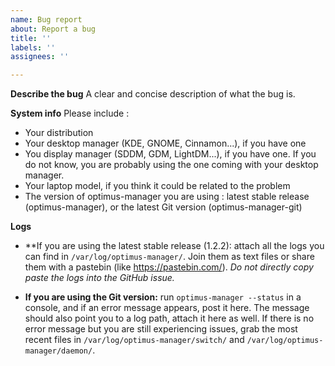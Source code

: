 ```yaml
---
name: Bug report
about: Report a bug
title: ''
labels: ''
assignees: ''

---
```


**Describe the bug**
A clear and concise description of what the bug is.

**System info**
Please include :
- Your distribution
- Your desktop manager (KDE, GNOME, Cinnamon...), if you have one
- You display manager (SDDM, GDM, LightDM...), if you have one. If you do not know, you are probably using the one coming with your desktop manager.
- Your laptop model, if you think it could be related to the problem
- The version of optimus-manager you are using : latest stable release (optimus-manager), or the latest Git version (optimus-manager-git)

**Logs**

* **If you are using the latest stable release (1.2.2): attach all the logs you can find in `/var/log/optimus-manager/`. Join them as text files or share them with a pastebin (like https://pastebin.com/). *Do not directly copy paste the logs into the GitHub issue.*

* **If you are using the Git version:** run `optimus-manager --status` in a console, and if an error message appears, post it here. The message should also point you to a log path, attach it here as well. If there is no error message but you are still experiencing issues, grab the most recent files in `/var/log/optimus-manager/switch/` and `/var/log/optimus-manager/daemon/`.
